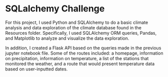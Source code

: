# SQLalchemy Challenge

For this project, I used Python and SQLAlchemy to do a basic climate analysis and data exploration of the climate database found in the Resources folder. Specifically, I used SQLAlchemy ORM queries, Pandas, and Matplotlib to analyze and visualize the data exploration. 

In addition, I created a Flask API based on the queries made in the previous jupyter notebook file. Some of the routes included: a homepage, information on precipitation, information on temperature, a list of the stations that monitored the weather, and a route that would present temperature data based on user-inputted dates.
